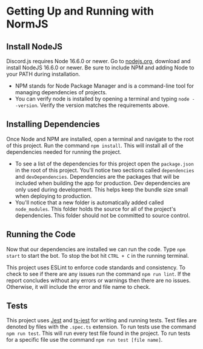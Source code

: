 # Getting Up and Running with NormJS

## Install NodeJS

Discord.js requires Node 16.6.0 or newer. Go to [nodejs.org](https://nodejs.org/en/), download and install NodeJS 16.6.0 or newer. Be sure to include NPM and adding Node to your PATH during installation.

- NPM stands for Node Package Manager and is a command-line tool for managing dependencies of projects.
- You can verify node is installed by opening a terminal and typing `node --version`. Verify the version matches the requirements above.

## Installing Dependencies

Once Node and NPM are installed, open a terminal and navigate to the root of this project. Run the command `npm install`. This will install all of the dependencies needed for running the project.

- To see a list of the dependencies for this project open the `package.json` in the root of this project. You'll notice two sections called `dependencies` and `devDependencies`. Dependencies are the packages that will be included when building the app for production. Dev dependencies are only used during development. This helps keep the bundle size small when deploying to production.
- You'll notice that a new folder is automatically added called `node_modules`. This folder holds the source for all of the project's dependencies. This folder should not be committed to source control.

## Running the Code

Now that our dependencies are installed we can run the code. Type `npm start` to start the bot. To stop the bot hit `CTRL + C` in the running terminal.

This project uses ESLint to enforce code standards and consistency. To check to see if there are any issues run the command `npm run lint`. If the report concludes without any errors or warnings then there are no issues. Otherwise, it will include the error and file name to check.

## Tests

This project uses [Jest](https://jestjs.io/) and [ts-jest](https://www.npmjs.com/package/ts-jest) for writing and running tests. Test files are denoted by files with the `.spec.ts` extension. To run tests use the command `npm run test`. This will run every test file found in the project. To run tests for a specific file use the command `npm run test [file name]`.
